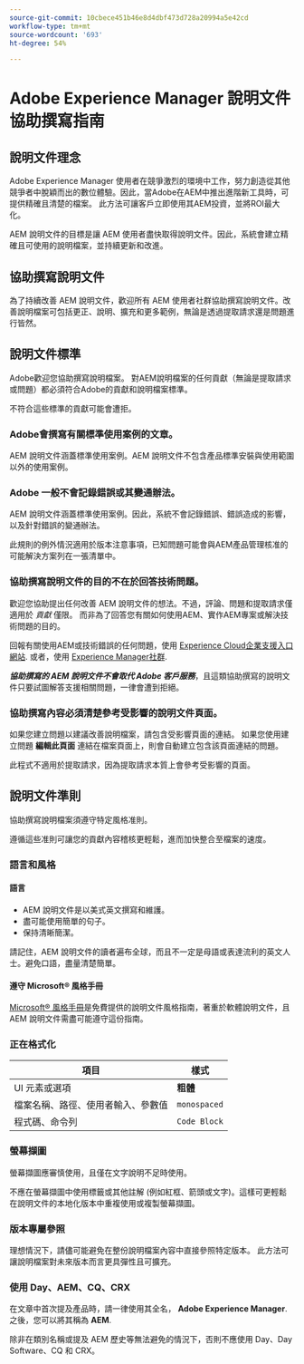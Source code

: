 ```yaml
---
source-git-commit: 10cbece451b46e8d4dbf473d728a20994a5e42cd
workflow-type: tm+mt
source-wordcount: '693'
ht-degree: 54%

---
```

# Adobe Experience Manager 說明文件協助撰寫指南

## 說明文件理念

Adobe Experience Manager 使用者在競爭激烈的環境中工作，努力創造從其他競爭者中脫穎而出的數位體驗。因此，當Adobe在AEM中推出進階新工具時，可提供精確且清楚的檔案。 此方法可讓客戶立即使用其AEM投資，並將ROI最大化。

AEM 說明文件的目標是讓 AEM 使用者盡快取得說明文件。因此，系統會建立精確且可使用的說明檔案，並持續更新和改進。

## 協助撰寫說明文件

為了持續改善 AEM 說明文件，歡迎所有 AEM 使用者社群協助撰寫說明文件。改善說明檔案可包括更正、說明、擴充和更多範例，無論是透過提取請求還是問題進行皆然。

## 說明文件標準

Adobe歡迎您協助撰寫說明檔案。 對AEM說明檔案的任何貢獻（無論是提取請求或問題）都必須符合Adobe的貢獻和說明檔案標準。

不符合這些標準的貢獻可能會遭拒。

### Adobe會撰寫有關標準使用案例的文章。

AEM 說明文件涵蓋標準使用案例。AEM 說明文件不包含產品標準安裝與使用範圍以外的使用案例。

### Adobe 一般不會記錄錯誤或其變通辦法。

AEM 說明文件涵蓋標準使用案例。因此，系統不會記錄錯誤、錯誤造成的影響，以及針對錯誤的變通辦法。

此規則的例外情況適用於版本注意事項，已知問題可能會與AEM產品管理核准的可能解決方案列在一張清單中。

### 協助撰寫說明文件的目的不在於回答技術問題。

歡迎您協助提出任何改善 AEM 說明文件的想法。不過，評論、問題和提取請求僅適用於 *貢獻* 僅限。 而非為了回答您有關如何使用AEM、實作AEM專案或解決技術問題的目的。

回報有關使用AEM或技術錯誤的任何問題，使用 [Experience Cloud企業支援入口網站](https://experienceleague.adobe.com/zh-hant?support-solution=General#support). 或者，使用 [Experience Manager社群](https://experienceleaguecommunities.adobe.com/t5/adobe-experience-manager/ct-p/adobe-experience-manager-community).

***協助撰寫的 AEM 說明文件不會取代 Adobe 客戶服務***，且這類協助撰寫的說明文件只要試圖解答支援相關問題，一律會遭到拒絕。

### 協助撰寫內容必須清楚參考受影響的說明文件頁面。

如果您建立問題以建議改善說明檔案，請包含受影響頁面的連結。 如果您使用建立問題 **編輯此頁面** 連結在檔案頁面上，則會自動建立包含該頁面連結的問題。

此程式不適用於提取請求，因為提取請求本質上會參考受影響的頁面。

## 說明文件準則

協助撰寫說明檔案須遵守特定風格准則。

遵循這些准則可讓您的貢獻內容稽核更輕鬆，進而加快整合至檔案的速度。

### 語言和風格

#### 語言

* AEM 說明文件是以美式英文撰寫和維護。
* 盡可能使用簡單的句子。
* 保持清晰簡潔。

請記住，AEM 說明文件的讀者遍布全球，而且不一定是母語或表達流利的英文人士。避免口語，盡量清楚簡單。

#### 遵守 Microsoft® 風格手冊

[Microsoft® 風格手冊](https://learn.microsoft.com/en-us/style-guide/welcome/)是免費提供的說明文件風格指南，著重於軟體說明文件，且 AEM 說明文件需盡可能遵守這份指南。

### 正在格式化

| 項目 | 樣式 |
|---|---|
| UI 元素或選項 | **粗體** |
| 檔案名稱、路徑、使用者輸入、參數值 | `monospaced` |
| 程式碼、命令列 | ```Code Block``` |

### 螢幕擷圖

螢幕擷圖應審慎使用，且僅在文字說明不足時使用。

不應在螢幕擷圖中使用標籤或其他註解 (例如紅框、箭頭或文字)。這樣可更輕鬆在說明文件的本地化版本中重複使用或複製螢幕擷圖。

### 版本專屬參照

理想情況下，請儘可能避免在整份說明檔案內容中直接參照特定版本。 此方法可讓說明檔案對未來版本而言更具彈性且可擴充。

### 使用 Day、AEM、CQ、CRX

在文章中首次提及產品時，請一律使用其全名， **Adobe Experience Manager**. 之後，您可以將其稱為 **AEM**.

除非在類別名稱或提及 AEM 歷史等無法避免的情況下，否則不應使用 Day、Day Software、CQ 和 CRX。